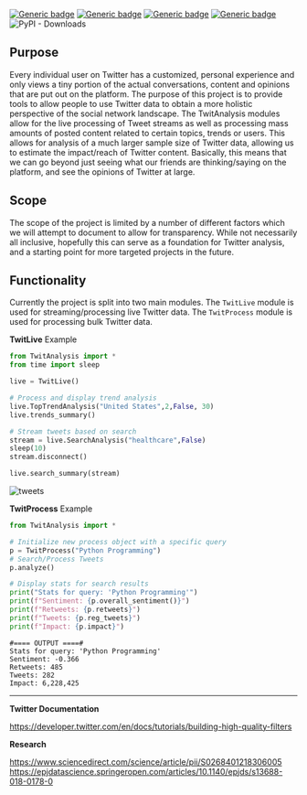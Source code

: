 [![Generic badge](https://img.shields.io/badge/Licence-MIT-blue.svg)](https://shields.io/)
[![Generic badge](https://img.shields.io/badge/Maintained-yes-green.svg)](https://shields.io/)
[![Generic badge](https://img.shields.io/badge/Python-3.10.6-yellow.svg)](https://shields.io/)
[![Generic badge](https://img.shields.io/badge/TwitAnalysis-1.1-red.svg)](https://pypi.org/project/TwitAnalysis/)
![PyPI - Downloads](https://img.shields.io/pypi/dm/TwitAnalysis)

## Purpose
Every individual user on Twitter has a customized, personal experience and only views a tiny portion of the actual conversations, content and opinions that are put out on the platform. The purpose of this project is to provide tools to allow people to use Twitter data to obtain a more holistic perspective of the social network landscape. The TwitAnalysis modules allow for the live processing of Tweet streams as well as processing mass amounts of posted content related to certain topics, trends or users. This allows for analysis of a much larger sample size of Twitter data, allowing us to estimate the impact/reach of Twitter content. Basically, this means that we can go beyond just seeing what our friends are thinking/saying on the platform, and see the opinions of Twitter at large.

## Scope
The scope of the project is limited by a number of different factors which we will attempt to document to allow for transparency. While not necessarily all inclusive, hopefully this can serve as a foundation for Twitter analysis, and a starting point for more targeted projects in the future.

## Functionality
Currently the project is split into two main modules. The `TwitLive` module is used for streaming/processing live Twitter data. The `TwitProcess` module is used for processing bulk Twitter data.


**TwitLive** Example
```python
from TwitAnalysis import *
from time import sleep

live = TwitLive()

# Process and display trend analysis
live.TopTrendAnalysis("United States",2,False, 30)
live.trends_summary()

# Stream tweets based on search
stream = live.SearchAnalysis("healthcare",False)
sleep(10)
stream.disconnect()

live.search_summary(stream)

```

![tweets](https://user-images.githubusercontent.com/38412172/210646662-c83fcbfc-68e6-422e-a47e-a81fa1227d3a.png)

**TwitProcess** Example
```python
from TwitAnalysis import *

# Initialize new process object with a specific query
p = TwitProcess("Python Programming")
# Search/Process Tweets
p.analyze()

# Display stats for search results
print("Stats for query: 'Python Programming'")
print(f"Sentiment: {p.overall_sentiment()}")
print(f"Retweets: {p.retweets}")
print(f"Tweets: {p.reg_tweets}")
print(f"Impact: {p.impact}")

```
```
#==== OUTPUT ====#
Stats for query: 'Python Programming'
Sentiment: -0.366
Retweets: 485
Tweets: 282
Impact: 6,228,425
```


-----

**Twitter Documentation**

https://developer.twitter.com/en/docs/tutorials/building-high-quality-filters

**Research**

https://www.sciencedirect.com/science/article/pii/S0268401218306005 \
https://epjdatascience.springeropen.com/articles/10.1140/epjds/s13688-018-0178-0
